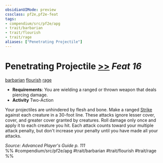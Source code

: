 ```yaml
---
obsidianUIMode: preview
cssclass: pf2e,pf2e-feat
tags:
- compendium/src/pf2e/apg
- trait/barbarian
- trait/flourish
- trait/rage
aliases: ["Penetrating Projectile"]
---
```

# Penetrating Projectile  [>>](chapter-9-playing-the-game.md#Actions "Two-Action") *Feat 16*  
[barbarian](Reference/Rules/Traits/barbarian.md "Barbarian Class Trait")  [flourish](flourish.md "Flourish Combat Trait")  [rage](Reference/Rules/Traits/rage.md "Rage Combat Trait")  

- **Requirements**: You are wielding a ranged or thrown weapon that deals piercing damage.
- **Activity** Two-Action

Your projectiles are unhindered by flesh and bone. Make a ranged [Strike](strike.md) against each creature in a 30-foot line. These attacks ignore lesser cover, cover, and greater cover granted by creatures. Roll damage only once and apply it to each creature you hit. Each attack counts toward your multiple attack penalty, but don't increase your penalty until you have made all your attacks.

*Source: Advanced Player's Guide p. 111*  
%% #compendium/src/pf2e/apg #trait/barbarian #trait/flourish #trait/rage %%